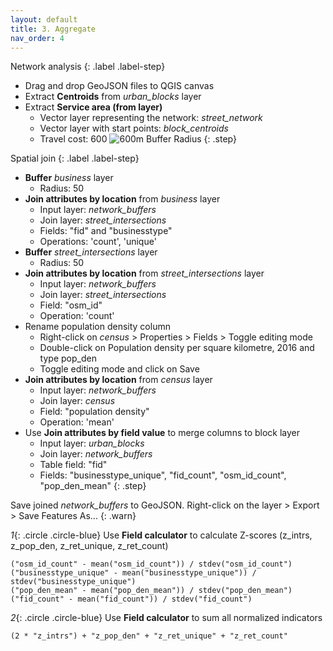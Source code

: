 ```yaml
---
layout: default
title: 3. Aggregate
nav_order: 4
---
```


Network analysis
{: .label .label-step}
- Drag and drop GeoJSON files to QGIS canvas
- Extract <b>Centroids</b> from <i>urban_blocks</i> layer
- Extract <b>Service area (from layer)</b>
  * Vector layer representing the network: <em>street_network</em>
  * Vector layer with start points: <em>block_centroids</em>
  * Travel cost: 600
![600m Buffer Radius](https://github.com/ubc-library-rc/qgis-walkability/blob/master/images/map_buffers.png?raw=true)
{: .step}

Spatial join
{: .label .label-step}
- <b>Buffer</b> <i>business</i> layer
  * Radius: 50
- <b>Join attributes by location</b> from <i>business</i> layer
  * Input layer: <i>network_buffers</i>
  * Join layer: <i>street_intersections</i>
  * Fields: "fid" and "businesstype"
  * Operations: 'count', 'unique'
- <b>Buffer</b> <i>street_intersections</i> layer
  * Radius: 50
- <b>Join attributes by location</b> from <i>street_intersections</i> layer
  * Input layer: <i>network_buffers</i>
  * Join layer: <i>street_intersections</i>
  * Field: "osm_id"
  * Operation: 'count' <br>
- Rename population density column
  * Right-click on <i>census</i> > Properties > Fields > Toggle editing mode
  * Double-click on Population density per square kilometre, 2016 and type pop_den
  * Toggle editing mode and click on Save
- <b>Join attributes by location</b> from <i>census</i> layer
  * Input layer: <i>network_buffers</i>
  * Join layer: <i>census</i>
  * Field: "population density"
  * Operation: 'mean'
- Use <b>Join attributes by field value</b> to merge columns to block layer
  * Input layer: <i>urban_blocks</i>
  * Join layer: <i>network_buffers</i>
  * Table field: "fid"
  * Fields: "businesstype_unique", "fid_count", "osm_id_count", "pop_den_mean"
{: .step}

Save joined <i>network_buffers</i> to GeoJSON. Right-click on the layer > Export > Save Features As...
{: .warn}

*1*{: .circle .circle-blue} Use <b>Field calculator</b> to calculate Z-scores (z_intrs, z_pop_den, z_ret_unique, z_ret_count)
  ```
  ("osm_id_count" - mean("osm_id_count")) / stdev("osm_id_count")
  ("businesstype_unique" - mean("businesstype_unique")) / stdev("businesstype_unique")
  ("pop_den_mean" - mean("pop_den_mean")) / stdev("pop_den_mean")
  ("fid_count" - mean("fid_count")) / stdev("fid_count")
  ```
*2*{: .circle .circle-blue} Use <b>Field calculator</b> to sum all normalized indicators
  ```
  (2 * "z_intrs") + "z_pop_den" + "z_ret_unique" + "z_ret_count"
  ```
